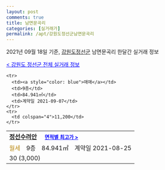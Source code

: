 ```yaml
---
layout: post
comments: true
title: 남면문곡리
categories: [실거래가]
permalink: /apt/강원도정선군남면문곡리
---
```


2021년 09월 18일 기준, <a href="/apt/강원도정선군">강원도정선군</a> 남면문곡리 한달간 실거래 정보

<a style="color: blue;" href="/apt/강원도정선군">< 강원도 정선군 전체 실거래 정보</a>
<!---- start ---->
<table>
  <tr>
    <td colspan="4" style="font-weight: bold;"><a href="/apt/강원도정선군남면문곡리정선수려안">정선수려안</a> &nbsp;&nbsp;&nbsp; <a style="color: blue; font-size: smaller;" href="/apt/강원도정선군남면문곡리정선수려안">면적별 최고가 ></a></td>
  </tr>
    
    <tr>
      <td><a style="color: blue">매매</a></td>
      <td>9층</td>
      <td>84.941㎡</td>
      <td>계약일 2021-09-07</td>
    </tr>
    <tr>
      <td colspan="4">11,200</td>
    </tr>
      
  <tr>
    <td><a style="color: darkgoldenrod">월세</a></td>
    <td>9층</td>
    <td>84.941㎡</td>
    <td>계약일 2021-08-25</td>
  </tr>
  <tr>
    <td colspan="4">30 (3,000)</td>
  </tr>
    
</table>
<!---- end ---->
    